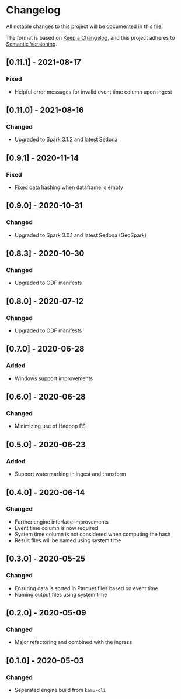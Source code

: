 # Changelog
All notable changes to this project will be documented in this file.

The format is based on [Keep a Changelog](https://keepachangelog.com/en/1.0.0/),
and this project adheres to [Semantic Versioning](https://semver.org/spec/v2.0.0.html).

## [0.11.1] - 2021-08-17
### Fixed
- Helpful error messages for invalid event time column upon ingest

## [0.11.0] - 2021-08-16
### Changed
- Upgraded to Spark 3.1.2 and latest Sedona

## [0.9.1] - 2020-11-14
### Fixed
- Fixed data hashing when dataframe is empty

## [0.9.0] - 2020-10-31
### Changed
- Upgraded to Spark 3.0.1 and latest Sedona (GeoSpark)

## [0.8.3] - 2020-10-30
### Changed
- Upgraded to ODF manifests

## [0.8.0] - 2020-07-12
### Changed
- Upgraded to ODF manifests

## [0.7.0] - 2020-06-28
### Added
- Windows support improvements

## [0.6.0] - 2020-06-28
### Changed
- Minimizing use of Hadoop FS

## [0.5.0] - 2020-06-23
### Added
- Support watermarking in ingest and transform

## [0.4.0] - 2020-06-14
### Changed
- Further engine interface improvements
- Event time column is now required
- System time column is not considered when computing the hash
- Result files will be named using system time

## [0.3.0] - 2020-05-25
### Changed
- Ensuring data is sorted in Parquet files based on event time
- Naming output files using system time

## [0.2.0] - 2020-05-09
### Changed
- Major refactoring and combined with the ingress

## [0.1.0] - 2020-05-03
### Changed
- Separated engine build from `kamu-cli`
